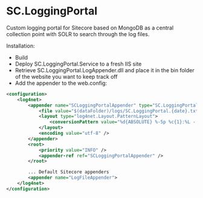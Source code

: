 # SC.LoggingPortal
Custom logging portal for Sitecore based on MongoDB as a central collection point with SOLR to search through the log files.

Installation:
- Build
- Deploy SC.LoggingPortal.Service to a fresh IIS site
- Retrieve SC.LoggingPortal.LogAppender.dll and place it in the bin folder of the website you want to keep track off
- Add the appender to the web.config:

``` xml
<configuration>
    <log4net>
        <appender name="SCLoggingPortalAppender" type="SC.LoggingPortal.LogAppender.Log4NetMongoAppender, SC.LoggingPortal.LogAppender">
            <file value="$(dataFolder)/logs/SC.LoggingPortal.{date}.txt" />
            <layout type="log4net.Layout.PatternLayout">
                <conversionPattern value="%d{ABSOLUTE} %-5p %c{1}:%L - %m%n" />
            </layout>
            <encoding value="utf-8" />
        </appender>
        <root>
            <priority value="INFO" />
            <appender-ref ref="SCLoggingPortalAppender" />
        </root>

        ... Default Sitecore appenders
        <appender name="LogFileAppender">
    </log4net>
</configuration>
```